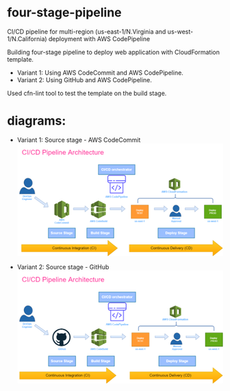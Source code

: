 # four-stage-pipeline

CI/CD pipeline for multi-region (us-east-1/N.Virginia and us-west-1/N.California) deployment with AWS CodePipeline

Building four-stage pipeline to deploy web application with CloudFormation template.
- Variant 1: Using AWS CodeCommit and AWS CodePipeline.
- Variant 2: Using GitHub and AWS CodePipeline.

Used cfn-lint tool to test the template on the build stage.

# diagrams:

- Variant 1: Source stage - AWS CodeCommit
![](images/diagram-0.drawio.png)

- Variant 2: Source stage - GitHub
![](images/diagram-1.drawio.png)
